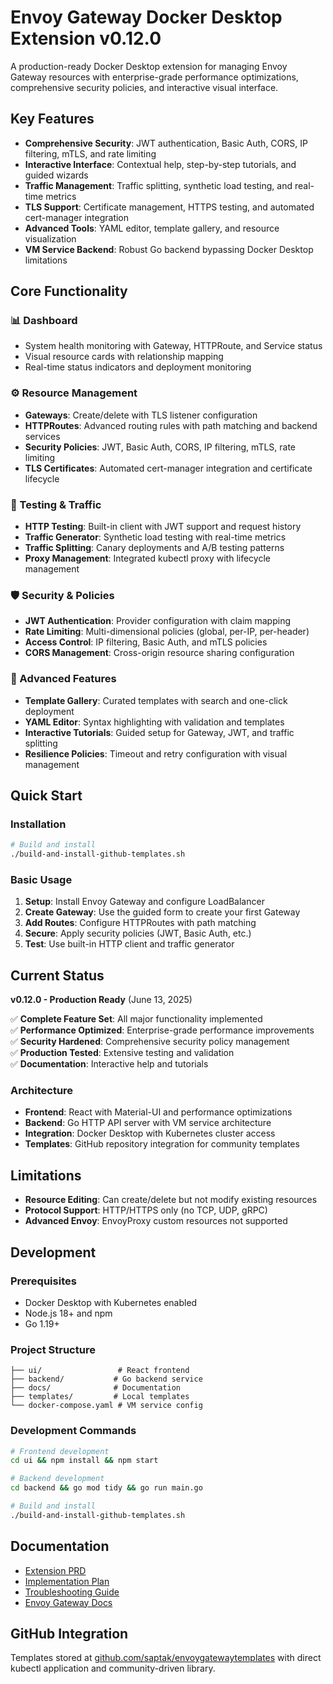 # Envoy Gateway Docker Desktop Extension v0.12.0

A production-ready Docker Desktop extension for managing Envoy Gateway resources with enterprise-grade performance optimizations, comprehensive security policies, and interactive visual interface.

## Key Features

- **Comprehensive Security**: JWT authentication, Basic Auth, CORS, IP filtering, mTLS, and rate limiting
- **Interactive Interface**: Contextual help, step-by-step tutorials, and guided wizards
- **Traffic Management**: Traffic splitting, synthetic load testing, and real-time metrics
- **TLS Support**: Certificate management, HTTPS testing, and automated cert-manager integration
- **Advanced Tools**: YAML editor, template gallery, and resource visualization
- **VM Service Backend**: Robust Go backend bypassing Docker Desktop limitations

## Core Functionality

### 📊 Dashboard

- System health monitoring with Gateway, HTTPRoute, and Service status
- Visual resource cards with relationship mapping
- Real-time status indicators and deployment monitoring

### ⚙️ Resource Management

- **Gateways**: Create/delete with TLS listener configuration
- **HTTPRoutes**: Advanced routing rules with path matching and backend services
- **Security Policies**: JWT, Basic Auth, CORS, IP filtering, mTLS, rate limiting
- **TLS Certificates**: Automated cert-manager integration and certificate lifecycle

### 🧪 Testing & Traffic

- **HTTP Testing**: Built-in client with JWT support and request history
- **Traffic Generator**: Synthetic load testing with real-time metrics
- **Traffic Splitting**: Canary deployments and A/B testing patterns
- **Proxy Management**: Integrated kubectl proxy with lifecycle management

### 🛡️ Security & Policies

- **JWT Authentication**: Provider configuration with claim mapping
- **Rate Limiting**: Multi-dimensional policies (global, per-IP, per-header)
- **Access Control**: IP filtering, Basic Auth, and mTLS policies
- **CORS Management**: Cross-origin resource sharing configuration

### 🎨 Advanced Features

- **Template Gallery**: Curated templates with search and one-click deployment
- **YAML Editor**: Syntax highlighting with validation and templates
- **Interactive Tutorials**: Guided setup for Gateway, JWT, and traffic splitting
- **Resilience Policies**: Timeout and retry configuration with visual management

## Quick Start

### Installation

```bash
# Build and install
./build-and-install-github-templates.sh
```

### Basic Usage

1. **Setup**: Install Envoy Gateway and configure LoadBalancer
2. **Create Gateway**: Use the guided form to create your first Gateway
3. **Add Routes**: Configure HTTPRoutes with path matching
4. **Secure**: Apply security policies (JWT, Basic Auth, etc.)
5. **Test**: Use built-in HTTP client and traffic generator

## Current Status

**v0.12.0 - Production Ready** (June 13, 2025)

✅ **Complete Feature Set**: All major functionality implemented  
✅ **Performance Optimized**: Enterprise-grade performance improvements  
✅ **Security Hardened**: Comprehensive security policy management  
✅ **Production Tested**: Extensive testing and validation  
✅ **Documentation**: Interactive help and tutorials  

### Architecture

- **Frontend**: React with Material-UI and performance optimizations
- **Backend**: Go HTTP API server with VM service architecture
- **Integration**: Docker Desktop with Kubernetes cluster access
- **Templates**: GitHub repository integration for community templates

## Limitations

- **Resource Editing**: Can create/delete but not modify existing resources
- **Protocol Support**: HTTP/HTTPS only (no TCP, UDP, gRPC)
- **Advanced Envoy**: EnvoyProxy custom resources not supported

## Development

### Prerequisites

- Docker Desktop with Kubernetes enabled
- Node.js 18+ and npm
- Go 1.19+

### Project Structure

```text
├── ui/                 # React frontend
├── backend/           # Go backend service
├── docs/              # Documentation
├── templates/         # Local templates
└── docker-compose.yaml # VM service config
```

### Development Commands

```bash
# Frontend development
cd ui && npm install && npm start

# Backend development
cd backend && go mod tidy && go run main.go

# Build and install
./build-and-install-github-templates.sh
```

## Documentation

- [Extension PRD](docs/envoy_gateway_extension_prd.md)
- [Implementation Plan](docs/envoy_gateway_implementation_plan.md)
- [Troubleshooting Guide](docs/troubleshooting-guide.md)
- [Envoy Gateway Docs](https://gateway.envoyproxy.io/docs/)

## GitHub Integration

Templates stored at [github.com/saptak/envoygatewaytemplates](https://github.com/saptak/envoygatewaytemplates) with direct kubectl application and community-driven library.